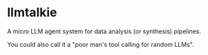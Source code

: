 # llmtalkie

A micro LLM agent system for data analysis (or synthesis) pipelines.

You could also call it a "poor man's tool calling for random LLMs".

